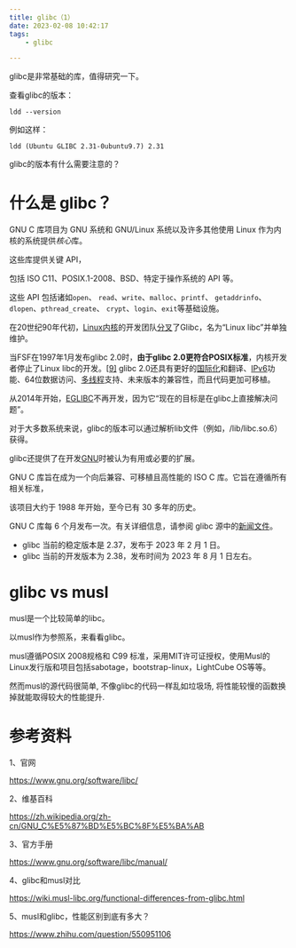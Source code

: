 ```yaml
---
title: glibc（1）
date: 2023-02-08 10:42:17
tags:
	- glibc

---
```


glibc是非常基础的库，值得研究一下。

查看glibc的版本：

```
ldd --version
```

例如这样：

```
ldd (Ubuntu GLIBC 2.31-0ubuntu9.7) 2.31
```

glibc的版本有什么需要注意的？



# 什么是 glibc？

GNU C 库项目为 GNU 系统和 GNU/Linux 系统以及许多其他使用 Linux 作为内核的系统提供*核心*库。

这些库提供关键 API，

包括 ISO C11、POSIX.1-2008、BSD、特定于操作系统的 API 等。

这些 API 包括诸如`open`、 `read`、`write`、`malloc`、`printf`、 `getaddrinfo`、`dlopen`、`pthread_create`、 `crypt`、`login`、`exit`等基础设施。



在20世纪90年代初，[Linux内核](https://zh.wikipedia.org/wiki/Linux内核)的开发团队[分叉](https://zh.wikipedia.org/wiki/分叉_(软件开发))了Glibc，名为“Linux libc”并单独维护。

当FSF在1997年1月发布glibc 2.0时，**由于glibc 2.0更符合POSIX标准**，内核开发者停止了Linux libc的开发。[[9\]](https://zh.wikipedia.org/zh-cn/GNU_C函式庫#cite_note-9) glibc 2.0还具有更好的[国际化](https://zh.wikipedia.org/wiki/国际化与本地化)和翻译、[IPv6](https://zh.wikipedia.org/wiki/IPv6)功能、64位数据访问、[多线程](https://zh.wikipedia.org/wiki/多线程)支持、未来版本的兼容性，而且代码更加可移植。



从2014年开始，[EGLIBC](https://zh.wikipedia.org/wiki/EGLIBC)不再开发，因为它“现在的目标是在glibc上直接解决问题”。



对于大多数系统来说，glibc的版本可以通过解析lib文件（例如，/lib/libc.so.6）获得。

glibc还提供了在开发[GNU](https://zh.wikipedia.org/wiki/GNU)时被认为有用或必要的扩展。



GNU C 库旨在成为一个向后兼容、可移植且高性能的 ISO C 库。它旨在遵循所有相关标准，



该项目大约于 1988 年开始，至今已有 30 多年的历史。

GNU C 库每 6 个月发布一次。有关详细信息，请参阅 glibc 源中的[新闻文件](https://sourceware.org/git/?p=glibc.git;a=blob_plain;f=NEWS;hb=HEAD)。

- glibc 当前的稳定版本是 2.37，发布于 2023 年 2 月 1 日。
- glibc 当前的开发版本为 2.38，发布时间为 2023 年 8 月 1 日左右。

# glibc vs musl

musl是一个比较简单的libc。

以musl作为参照系，来看看glibc。

musl遵循POSIX 2008规格和 C99 标准，采用MIT许可证授权，使用Musl的Linux发行版和项目包括sabotage，bootstrap-linux，LightCube OS等等。



然而musl的源代码很简单, 不像glibc的代码一样乱如垃圾场, 将性能较慢的函数换掉就能取得较大的性能提升.



# 参考资料

1、官网

https://www.gnu.org/software/libc/

2、维基百科

https://zh.wikipedia.org/zh-cn/GNU_C%E5%87%BD%E5%BC%8F%E5%BA%AB

3、官方手册

https://www.gnu.org/software/libc/manual/

4、glibc和musl对比

https://wiki.musl-libc.org/functional-differences-from-glibc.html

5、musl和glibc，性能区别到底有多大？

https://www.zhihu.com/question/550951106